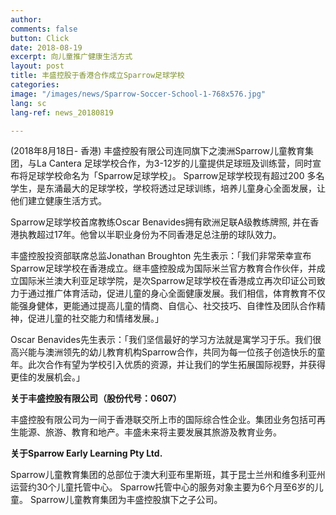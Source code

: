```yaml
---
author: 
comments: false
button: Click
date: 2018-08-19
excerpt: 向儿童推广健康生活方式
layout: post
title: 丰盛控股于香港合作成立Sparrow足球学校
categories: 
image: "/images/news/Sparrow-Soccer-School-1-768x576.jpg"
lang: sc
lang-ref: news_20180819

---
```

(2018年8月18日- 香港) 丰盛控股有限公司连同旗下之澳洲Sparrow儿童教育集团，与La Cantera 足球学校合作，为3-12岁的儿童提供足球班及训练营，同时宣布将足球学校命名为「Sparrow足球学校」。 Sparrow足球学校现有超过200 多名学生，是东涌最大的足球学校，学校将透过足球训练，培养儿童身心全面发展，让他们建立健康生活方式。

Sparrow足球学校首席教练Oscar Benavides拥有欧洲足联A级教练牌照, 并在香港执教超过17年。他曾以半职业身份为不同香港足总注册的球队效力。

丰盛控股投资部联席总监Jonathan Broughton 先生表示：「我们非常荣幸宣布Sparrow足球学校在香港成立。继丰盛控股成为国际米兰官方教育合作伙伴，并成立国际米兰澳大利亚足球学院，是次Sparrow足球学校在香港成立再次印证公司致力于通过推广体育活动，促进儿童的身心全面健康发展。我们相信，体育教育不仅能强身健体，更能通过提高儿童的情商、自信心、社交技巧、自律性及团队合作精神，促进儿童的社交能力和情绪发展。」

Oscar Benavides先生表示：「我们坚信最好的学习方法就是寓学习于乐。我们很高兴能与澳洲领先的幼儿教育机构Sparrow合作，共同为每一位孩子创造快乐的童年。此次合作有望为学校引入优质的资源，并让我们的学生拓展国际视野，并获得更佳的发展机会。」

**关于丰盛控股有限公司（股份代号：0607）**

丰盛控股有限公司为一间于香港联交所上市的国际综合性企业。集团业务包括可再生能源、旅游、教育和地产。丰盛未来将主要发展其旅游及教育业务。

**关于Sparrow Early Learning Pty Ltd.**

Sparrow儿童教育集团的总部位于澳大利亚布里斯班，其于昆士兰州和维多利亚州运营约30个儿童托管中心。 Sparrow托管中心的服务对象主要为6个月至6岁的儿童。 Sparrow儿童教育集团为丰盛控股旗下之子公司。

<p><img src="../images/news/Sparrow-Soccer-School-1-768x576.jpg" alt="" sizes="(max-width: 525px) 100vw, 525px"></p>

<p><img src="../images/news/Sparrow-Soccer-School-2-768x576.jpg" alt="" sizes="(max-width: 525px) 100vw, 525px"></p>